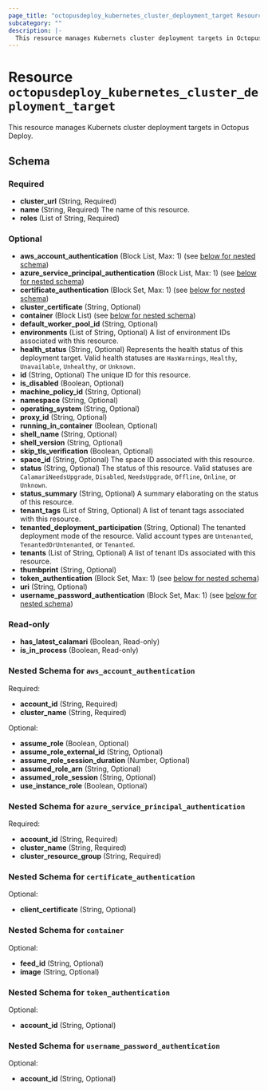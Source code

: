 ```yaml
---
page_title: "octopusdeploy_kubernetes_cluster_deployment_target Resource - terraform-provider-octopusdeploy"
subcategory: ""
description: |-
  This resource manages Kubernets cluster deployment targets in Octopus Deploy.
---
```


# Resource `octopusdeploy_kubernetes_cluster_deployment_target`

This resource manages Kubernets cluster deployment targets in Octopus Deploy.



## Schema

### Required

- **cluster_url** (String, Required)
- **name** (String, Required) The name of this resource.
- **roles** (List of String, Required)

### Optional

- **aws_account_authentication** (Block List, Max: 1) (see [below for nested schema](#nestedblock--aws_account_authentication))
- **azure_service_principal_authentication** (Block List, Max: 1) (see [below for nested schema](#nestedblock--azure_service_principal_authentication))
- **certificate_authentication** (Block Set, Max: 1) (see [below for nested schema](#nestedblock--certificate_authentication))
- **cluster_certificate** (String, Optional)
- **container** (Block List) (see [below for nested schema](#nestedblock--container))
- **default_worker_pool_id** (String, Optional)
- **environments** (List of String, Optional) A list of environment IDs associated with this resource.
- **health_status** (String, Optional) Represents the health status of this deployment target. Valid health statuses are `HasWarnings`, `Healthy`, `Unavailable`, `Unhealthy`, or `Unknown`.
- **id** (String, Optional) The unique ID for this resource.
- **is_disabled** (Boolean, Optional)
- **machine_policy_id** (String, Optional)
- **namespace** (String, Optional)
- **operating_system** (String, Optional)
- **proxy_id** (String, Optional)
- **running_in_container** (Boolean, Optional)
- **shell_name** (String, Optional)
- **shell_version** (String, Optional)
- **skip_tls_verification** (Boolean, Optional)
- **space_id** (String, Optional) The space ID associated with this resource.
- **status** (String, Optional) The status of this resource. Valid statuses are `CalamariNeedsUpgrade`, `Disabled`, `NeedsUpgrade`, `Offline`, `Online`, or `Unknown`.
- **status_summary** (String, Optional) A summary elaborating on the status of this resource.
- **tenant_tags** (List of String, Optional) A list of tenant tags associated with this resource.
- **tenanted_deployment_participation** (String, Optional) The tenanted deployment mode of the resource. Valid account types are `Untenanted`, `TenantedOrUntenanted`, or `Tenanted`.
- **tenants** (List of String, Optional) A list of tenant IDs associated with this resource.
- **thumbprint** (String, Optional)
- **token_authentication** (Block Set, Max: 1) (see [below for nested schema](#nestedblock--token_authentication))
- **uri** (String, Optional)
- **username_password_authentication** (Block Set, Max: 1) (see [below for nested schema](#nestedblock--username_password_authentication))

### Read-only

- **has_latest_calamari** (Boolean, Read-only)
- **is_in_process** (Boolean, Read-only)

<a id="nestedblock--aws_account_authentication"></a>
### Nested Schema for `aws_account_authentication`

Required:

- **account_id** (String, Required)
- **cluster_name** (String, Required)

Optional:

- **assume_role** (Boolean, Optional)
- **assume_role_external_id** (String, Optional)
- **assume_role_session_duration** (Number, Optional)
- **assumed_role_arn** (String, Optional)
- **assumed_role_session** (String, Optional)
- **use_instance_role** (Boolean, Optional)


<a id="nestedblock--azure_service_principal_authentication"></a>
### Nested Schema for `azure_service_principal_authentication`

Required:

- **account_id** (String, Required)
- **cluster_name** (String, Required)
- **cluster_resource_group** (String, Required)


<a id="nestedblock--certificate_authentication"></a>
### Nested Schema for `certificate_authentication`

Optional:

- **client_certificate** (String, Optional)


<a id="nestedblock--container"></a>
### Nested Schema for `container`

Optional:

- **feed_id** (String, Optional)
- **image** (String, Optional)


<a id="nestedblock--token_authentication"></a>
### Nested Schema for `token_authentication`

Optional:

- **account_id** (String, Optional)


<a id="nestedblock--username_password_authentication"></a>
### Nested Schema for `username_password_authentication`

Optional:

- **account_id** (String, Optional)


